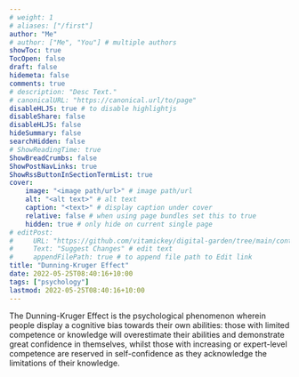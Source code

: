 ```yaml
---
# weight: 1
# aliases: ["/first"]
author: "Me"
# author: ["Me", "You"] # multiple authors
showToc: true
TocOpen: false
draft: false
hidemeta: false
comments: true
# description: "Desc Text."
# canonicalURL: "https://canonical.url/to/page"
disableHLJS: true # to disable highlightjs
disableShare: false
disableHLJS: false
hideSummary: false
searchHidden: false
# ShowReadingTime: true
ShowBreadCrumbs: false
ShowPostNavLinks: true
ShowRssButtonInSectionTermList: true
cover:
    image: "<image path/url>" # image path/url
    alt: "<alt text>" # alt text
    caption: "<text>" # display caption under cover
    relative: false # when using page bundles set this to true
    hidden: true # only hide on current single page
# editPost:
#     URL: "https://github.com/vitamickey/digital-garden/tree/main/content"
#     Text: "Suggest Changes" # edit text
#     appendFilePath: true # to append file path to Edit link
title: "Dunning-Kruger Effect"
date: 2022-05-25T08:40:16+10:00
tags: ["psychology"]
lastmod: 2022-05-25T08:40:16+10:00
---
```


The Dunning-Kruger Effect is the psychological phenomenon wherein people display a cognitive bias towards their own abilities: those with limited competence or knowledge will overestimate their abilities and demonstrate great confidence in themselves, whilst those with increasing or expert-level competence are reserved in self-confidence as they acknowledge the limitations of their knowledge. 